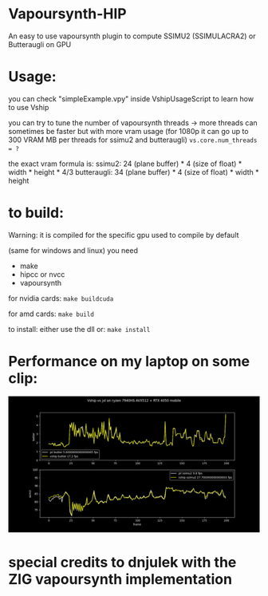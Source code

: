# Vapoursynth-HIP

An easy to use vapoursynth plugin to compute SSIMU2 (SSIMULACRA2) or Butteraugli on GPU

# Usage:

you can check "simpleExample.vpy" inside VshipUsageScript to learn how to use Vship

you can try to tune the number of vapoursynth threads
-> more threads can sometimes be faster but with more vram usage (for 1080p it can go up to 300 VRAM MB per threads for ssimu2 and butteraugli)
`vs.core.num_threads = ?`

the exact vram formula is:
ssimu2: 24 (plane buffer) * 4 (size of float) * width * height * 4/3
butteraugli: 34 (plane buffer) * 4 (size of float) * width * height

# to build:
Warning: it is compiled for the specific gpu used to compile by default

(same for windows and linux)
you need 
- make
- hipcc or nvcc 
- vapoursynth

for nvidia cards:
`make buildcuda`

for amd cards:
`make build`

to install: either use the dll or:
`make install`

# Performance on my laptop on some clip:

![comparison](Images/vshipjxl.png)

# special credits to dnjulek with the ZIG vapoursynth implementation
